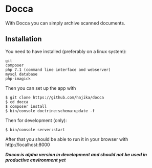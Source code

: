 Docca
=====

With Docca you can simply archive scanned documents.

Installation
--
You need to have ìnstalled (preferably on a linux system):

    git
    composer
    php 7.1 (command line interface and webserver)
    mysql database
    php-imagick
    
Then you can set up the app with

    $ git clone https://github.com/hajika/docca
    $ cd docca
    $ composer install
    $ bin/console doctrine:schema:update -f

Then for development (only):

    $ bin/console server:start
    
After that you should be able to run it in your browser with http://localhost:8000
    
***Docca is alpha version in development and should not be used in productive environment yet***
